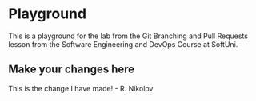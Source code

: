 # Playground
This is a playground for the lab from the Git Branching and Pull Requests lesson from the Software Engineering and DevOps Course at SoftUni.

## Make your changes here
This is the change I have made! - R. Nikolov
